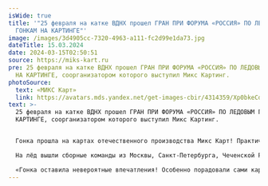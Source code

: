 ```yaml
---
isWide: true
title: '"25 февраля на катке ВДНХ прошел ГРАН ПРИ ФОРУМА «РОССИЯ» ПО ЛЕДОВЫМ
  ГОНКАМ НА КАРТИНГЕ"'
image: /images/3d4905cc-7320-4963-a111-fc2d99e1da73.jpg
dateTitle: 15.03.2024
date: 2024-03-15T02:50:51
source: https://miks-kart.ru
pre: 25 февраля на катке ВДНХ прошел ГРАН ПРИ ФОРУМА «РОССИЯ» ПО ЛЕДОВЫМ ГОНКАМ
  НА КАРТИНГЕ, соорганизатором которого выступил Микс Картинг.
photoSource:
  text: «МИКС Карт»
  link: https://avatars.mds.yandex.net/get-images-cbir/4314359/Xp0bkeCdxqcth93PIn9eoQ4370/ocr
text: >-
  25 февраля на катке ВДНХ прошел ГРАН ПРИ ФОРУМА «РОССИЯ» ПО ЛЕДОВЫМ ГОНКАМ НА
  КАРТИНГЕ, соорганизатором которого выступил Микс Картинг.  


  Гонка прошла на картах отечественного производства Микс Карт! Практически в течение всего соревнования пилоты были  вынуждены провести в управляемом заносе. Несмотря на высокую нагрузку карты показали себя отлично на льду, что позволило спортсменам показывать высокий темп и  красивую борьбу.\

  На лёд вышли сборные команды из Москвы, Санкт-Петербурга, Чеченской Республики, Краснодарского края, Ивановской, Московской, Нижегородской, Ростовской и Самарской областей. Среди спортсменов были чемпионы России и победители международных соревнований в различных дисциплинах автоспорта. Также на участие в соревновании участвовали две команды, сформированные из представителей СМИ, и команда проекта "Картинг без границ", в которой выступают спортсмены с ограниченными возможностями.\

  «Гонка оставила невероятные впечатления! Особенно порадовали сами карты, они прекрасно управлялись и отлично вели себя на трассе. Я не увидел не одной поломки или техсхода - что говорит о высоком качестве машин. Еще очень впечатлила организация: для нас устроили банкет и провели экскурсию по музею. С радостью буду посещать подобны мероприятия!» - поделился своим впечатление Антон Небылицкий - Российский автогонщик,  участник Российских и международных соревнований, команда которого заняла 1 место в зачете «Регионы».
---
```

